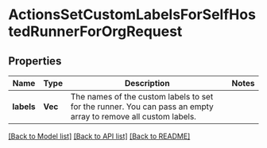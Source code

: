 # ActionsSetCustomLabelsForSelfHostedRunnerForOrgRequest

## Properties

Name | Type | Description | Notes
------------ | ------------- | ------------- | -------------
**labels** | **Vec<String>** | The names of the custom labels to set for the runner. You can pass an empty array to remove all custom labels. | 

[[Back to Model list]](../README.md#documentation-for-models) [[Back to API list]](../README.md#documentation-for-api-endpoints) [[Back to README]](../README.md)


